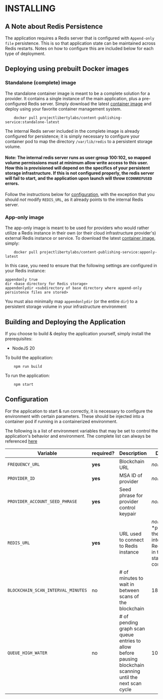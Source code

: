 # INSTALLING

## A Note about Redis Persistence

The application requires a Redis server that is configured with `Append-only file` persistence. This is so that application state can be maintained across Redis restarts. Notes on how to configure this are included below for each type of deployment.

## Deploying using prebuilt Docker images

### Standalone (complete) image

The standalone container image is meant to be a complete solution for a provider. It contains a single instance of the main application, plus a pre-configured Redis server. Simply download the latest [container image](https://hub.docker.com/r/projectlibertylabs/content-publishing-service/) and deploy using your favorite container management system.

```
    docker pull projectlibertylabs/content-publishing-service:standalone-latest
```

The internal Redis server included in the complete image is already configured for persistence; it is simply necessary to configure your container pod to map the directory `/var/lib/redis` to a persistent storage volume.

#### Note: The internal redis server runs as user:group 100:102, so mapped volume permissions must at minimum allow write access to this user. How this is provisioned will depend on the specifics of your persistent storage infrastructure. If this is not configured properly, the redis server will fail to start, and the application upon launch will throw `ECONNREFUSED` errors.

Follow the instructions below for [configuration](#configuration), with the exception that you should _not_ modify `REDIS_URL`, as it already points to the internal Redis server.

### App-only image

The app-only image is meant to be used for providers who would rather utilize a Redis instance in their own (or their cloud infrastructure provider's) external Redis instance or service. To download the latest [container image](https://hub.docker.com/r/projectlibertylabs/content-publishing-service/), simply:

```
    docker pull projectlibertylabs/content-publishing-service:apponly-latest
```

In this case, you need to ensure that the following settings are configured in your Redis instance:

```
appendonly true
dir <base directory for Redis storage>
appendonlydir <subdirectory of base directory where append-only persistence files are stored>
```

You must also minimally map `appendonlydir` (or the entire `dir`) to a persistent storage volume in your infrastructure environment

## Building and Deploying the Application

If you choose to build & deploy the application yourself, simply install the prerequisites:

- NodeJS 20

To build the application:

```
    npm run build
```

To run the application:

```
    npm start
```

## Configuration

For the application to start & run correctly, it is necessary to configure the environment with certain parameters. These should be injected into a container pod if running in a containerized environment.

The following is a list of environment variables that may be set to control the application's behavior and environment. The complete list can always be referenced [here](./env.template)

| Variable                           | required? | Description                                                                                                 | Default                                                                   |
| ---------------------------------- | --------- | ----------------------------------------------------------------------------------------------------------- | ------------------------------------------------------------------------- |
| `FREQUENCY_URL`                    | **yes**   | Blockchain URL                                                                                              | _none_                                                                    |
| `PROVIDER_ID`                      | **yes**   | MSA ID of provider                                                                                          | _none_                                                                    |
| `PROVIDER_ACCOUNT_SEED_PHRASE`     | **yes**   | Seed phrase for provider control keypair                                                                    | _none_                                                                    |
| `REDIS_URL`                        | **yes**   | URL used to connect to Redis instance                                                                       | _none_<br/>\*preset to the internal Redis URL in the standalone container |
| `BLOCKCHAIN_SCAN_INTERVAL_MINUTES` | no        | # of minutes to wait in between scans of the blockchain                                                     | 180                                                                       |
| `QUEUE_HIGH_WATER`                 | no        | # of pending graph scan queue entries to allow before pausing blockchain scanning until the next scan cycle | 1000                                                                      |
